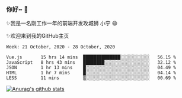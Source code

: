 ### 你好~  👋

✨我是一名刚工作一年的前端开发攻城狮 小宁 😄

✨欢迎来到我的GitHub主页
<!--
**7148505/7148505** is a ✨ _special_ ✨ repository because its `README.md` (this file) appears on your GitHub profile.

Here are some ideas to get you started:

- 🔭 I’m currently working on ...
- 🌱 I’m currently learning ...
- 👯 I’m looking to collaborate on ...
- 🤔 I’m looking for help with ...
- 💬 Ask me about ...
- 📫 How to reach me: ...
- 😄 Pronouns: ...
- ⚡ Fun fact: ...
-->

<!--START_SECTION:waka-->
```text
Week: 21 October, 2020 - 28 October, 2020

Vue.js       15 hrs 14 mins  ██████████████░░░░░░░░░░░   56.15 % 
JavaScript   8 hrs 43 mins   ████████░░░░░░░░░░░░░░░░░   32.12 % 
JSON         1 hr 13 mins    █░░░░░░░░░░░░░░░░░░░░░░░░   04.49 % 
HTML         1 hr 7 mins     █░░░░░░░░░░░░░░░░░░░░░░░░   04.14 % 
LESS         11 mins         ▒░░░░░░░░░░░░░░░░░░░░░░░░   00.69 % 
```
<!--END_SECTION:waka-->

[![Anurag's github stats](https://github-readme-stats.vercel.app/api?username=ZhangNing-debug)](https://github.com/anuraghazra/github-readme-stats)
